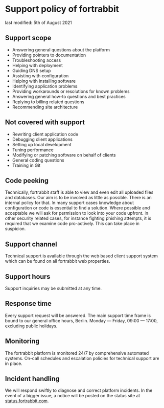 # Support policy of fortrabbit

last modified: 5th of August 2021

## Support scope

* Answering general questions about the platform
* Providing pointers to documentation
* Troubleshooting access
* Helping with deployment
* Guiding DNS setup
* Assisting with configuration
* Helping with installing software
* Identifying application problems
* Providing workarounds or resolutions for known problems
* Answering general how-to questions and best practices
* Replying to billing related questions
* Recommending site architecture

## Not covered with support

* Rewriting client application code
* Debugging client applications
* Setting up local development
* Tuning performance
* Modifying or patching software on behalf of clients
* General coding questions
* Training in Git

## Code peeking

Technically, fortrabbit staff is able to view and even edit all uploaded files and databases. Our aim is to be involved as little as possible. There is an internal policy for that. In many support cases knowledge about configuration or code is essential to find a solution. Where possible and acceptable we will ask for permission to look into your code upfront. In other security related cases, for instance fighting phishing attempts, it is required that we examine code pro-actively. This can take place in suspicion.

## Support channel

Technical support is available through the web based client support system which can be found on all fortrabbit web properties.

## Support hours

Support inquiries may be submitted at any time. 

## Response time

Every support request will be answered. The main support time frame is bound to our general office hours, Berlin. Monday — Friday, 09:00 — 17:00, excluding public holidays.

## Monitoring

The fortrabbit platform is monitored 24/7 by comprehensive automated systems. On-call schedules and escalation policies for technical support are in place.

## Incident handling

We will respond swiftly to diagnose and correct platform incidents. In the event of a bigger issue, a notice will be posted on the status site at [status.fortrabbit.com](http://status.fortrabbit.com).
